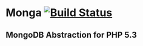 # Monga [![Build Status](https://secure.travis-ci.org/FrenkyNet/Monga.png?branch=master)](https://travis-ci.org/FrenkyNet/Monga)

## MongoDB Abstraction for PHP 5.3